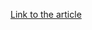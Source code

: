 [Link to the article](https://fortinet.com/blog/threat-research/a-new-all-in-one-botnet-proteus.html)
